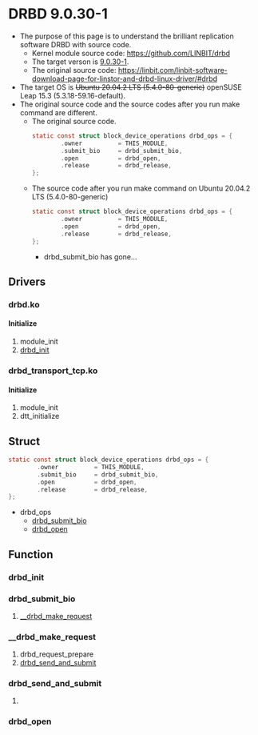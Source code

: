 # DRBD 9.0.30-1
- The purpose of this page is to understand the brilliant replication software DRBD with source code.
  - Kernel module source code: https://github.com/LINBIT/drbd
  - The target verson is [9.0.30-1](https://github.com/LINBIT/drbd/releases/tag/drbd-9.0.30-1).
  - The original source code: https://linbit.com/linbit-software-download-page-for-linstor-and-drbd-linux-driver/#drbd
- The target OS is ~~Ubuntu 20.04.2 LTS (5.4.0-80-generic)~~ openSUSE Leap 15.3 (5.3.18-59.16-default).
- The original source code and the source codes after you run make command are different.
  - The original source code.
    ```c
    static const struct block_device_operations drbd_ops = {
            .owner          = THIS_MODULE,
            .submit_bio     = drbd_submit_bio,
            .open           = drbd_open,
            .release        = drbd_release,
    };
    ```
  - The source code after you run make command on Ubuntu 20.04.2 LTS (5.4.0-80-generic)
    ```c
    static const struct block_device_operations drbd_ops = {
            .owner          = THIS_MODULE,
            .open           = drbd_open,
            .release        = drbd_release,
    };
    ```
    - drbd_submit_bio has gone...

## Drivers
### drbd.ko
#### Initialize
1. module_init
1. [drbd_init](#drbd_init)

### drbd_transport_tcp.ko
#### Initialize
1. module_init
1. dtt_initialize

## Struct
```c
static const struct block_device_operations drbd_ops = {
        .owner          = THIS_MODULE,
        .submit_bio     = drbd_submit_bio,
        .open           = drbd_open,
        .release        = drbd_release,
};
```
- drbd_ops
  - [drbd_submit_bio](#drbd_submit_bio)
  - [drbd_open](#drbd_open)

## Function

### drbd_init

### drbd_submit_bio
1. [__drbd_make_request](#__drbd_make_request)

### __drbd_make_request
1. drbd_request_prepare
1. [drbd_send_and_submit](#drbd_send_and_submit)

### drbd_send_and_submit
1. 

### drbd_open

